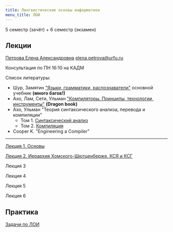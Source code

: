 ```yaml
---
title: Лингвистические основы информатики
menu_title: ЛОИ
---
```


5 семестр (зачёт) + 6 семестр (экзамен)

## Лекции

[Петрова Елена Александровна](http://www.kadm.imkn.urfu.ru/pages.php?id=seamrog) elena.petrova@urfu.ru

Консультация по ПН 16:10 на КАДМ

Список литературы:

- Шур, Замятин ["Языки, грамматики, распознаватели"](http://kadm.imkn.urfu.ru/files/shurzam.pdf)
  основной учебник **(много багов!)**
- Ахо, Лам, Сети, Ульман ["Компиляторы. Принципы, технологии, инструменты"](lit/compilers.pdf)
  **(Dragon book)**
- Ахо, Ульман "Теория синтаксического анализа, перевода и компиляции"
  - Том 1. [Синтаксический анализ](lit/syntactic_analysis.pdf)
  - Том 2. [Компиляция](lit/compilation.pdf)
- Cooper K. "Engineering a Compiler"

---

[Лекция 1. Основы](lectures/1.md)

[Лекция 2. Иерархия Хомского-Шютценбержe. КСЯ и КСГ](lectures/2.md)

Лекция 3

Лекция 4

Лекция 5

Лекция 6



## Практика

[Задачи по ЛОИ](https://www.dropbox.com/s/774f50efo1lma6u/loi_tasks.pdf)